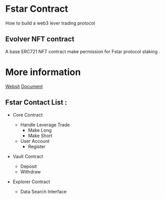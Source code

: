 # Fstar Contract

How to build a web3 lever trading protocol

## Evolver NFT contract

A base ERC721 NFT contract make permission for Fstar protocol staking .

# More information
[Websit](https://fstar.fi/)
[Document](https://docs.fstar.fi/fstar.fi/basics/what-is-fstar.fi)

## Fstar Contact List :
- Core Contract
    - Handle Leverage Trade
        - Make Long
        - Make Short
    - User Account 
        - Register

- Vault Contract
    - Deposit
    - Withdraw

- Explorer Contract
    - Data Search Interface
    